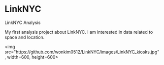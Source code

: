 # LinkNYC
LinkNYC Analysis

My first analysis project about LinkNYC.
I am interested in data related to space and location.


<img src="https://github.com/wonkim0512/LinkNYC/images/LinkNYC_kiosks.jpg", width=600, height=600>
